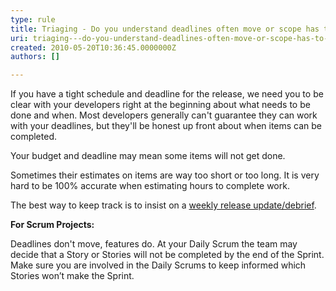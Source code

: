 ```yaml
---
type: rule
title: Triaging - Do you understand deadlines often move or scope has to change?
uri: triaging---do-you-understand-deadlines-often-move-or-scope-has-to-change
created: 2010-05-20T10:36:45.0000000Z
authors: []

---
```




<span class='intro'> If you have a tight schedule and deadline for the release, we need you to be clear with your developers right at the beginning about what needs to be done and when. Most developers generally can't guarantee they can work with your deadlines, but they'll be honest up front about when items can be completed.  </span>

<p>Your budget and deadline may mean some items will not get done.</p>
<p>Sometimes their estimates on items are way too short or too long. It is very hard to be 100% accurate when estimating hours to complete work. </p>
<p>The best way to keep track is to insist on a <a href="/management-do-you-have-a-＂release-update-debrief-meeting＂-on-a-weekly-basis">weekly release update/debrief</a>.</p>
<div class="scrum-GreyBox">
<p><strong>For Scrum Projects&#58;</strong></p>
<p>Deadlines don't move, features do. At your Daily Scrum the team may decide that a Story or Stories will not be completed by the end of the Sprint. Make sure you are involved in the Daily Scrums to keep informed which Stories won’t make the Sprint.</p>
</div>



